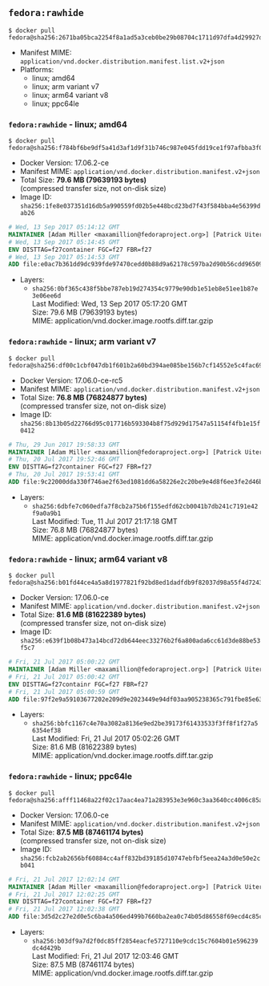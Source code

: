 ## `fedora:rawhide`

```console
$ docker pull fedora@sha256:2671ba05bca2254f8a1ad5a3ceb0be29b08704c1711d97dfa4d29927d9911dc6
```

-	Manifest MIME: `application/vnd.docker.distribution.manifest.list.v2+json`
-	Platforms:
	-	linux; amd64
	-	linux; arm variant v7
	-	linux; arm64 variant v8
	-	linux; ppc64le

### `fedora:rawhide` - linux; amd64

```console
$ docker pull fedora@sha256:f784bf6be9df5a41d3af1d9f31b746c987e045fdd19ce1f97afbba3f0be057ea
```

-	Docker Version: 17.06.2-ce
-	Manifest MIME: `application/vnd.docker.distribution.manifest.v2+json`
-	Total Size: **79.6 MB (79639193 bytes)**  
	(compressed transfer size, not on-disk size)
-	Image ID: `sha256:1fe8e037351d16db5a990559fd02b5e448bcd23bd7f43f584bba4e56399dab26`

```dockerfile
# Wed, 13 Sep 2017 05:14:12 GMT
MAINTAINER [Adam Miller <maxamillion@fedoraproject.org>] [Patrick Uiterwijk <patrick@puiterwijk.org>]
# Wed, 13 Sep 2017 05:14:45 GMT
ENV DISTTAG=f27container FGC=f27 FBR=f27
# Wed, 13 Sep 2017 05:14:53 GMT
ADD file:e0ac7b361dd9dc939fde97470cedd0b88d9a62178c597ba2d90b56cdd965093f in / 
```

-	Layers:
	-	`sha256:0bf365c438f5bbe787eb19d274354c9779e90db1e51eb8e51ee1b87e3e06ee6d`  
		Last Modified: Wed, 13 Sep 2017 05:17:20 GMT  
		Size: 79.6 MB (79639193 bytes)  
		MIME: application/vnd.docker.image.rootfs.diff.tar.gzip

### `fedora:rawhide` - linux; arm variant v7

```console
$ docker pull fedora@sha256:df00c1cbf047db1f601b2a60bd394ae085be156b7cf14552e5c4fac6910c98a6
```

-	Docker Version: 17.06.0-ce-rc5
-	Manifest MIME: `application/vnd.docker.distribution.manifest.v2+json`
-	Total Size: **76.8 MB (76824877 bytes)**  
	(compressed transfer size, not on-disk size)
-	Image ID: `sha256:8b13b05d22766d95c017716b593304b8f75d929d17547a51154f4fb1e15f0412`

```dockerfile
# Thu, 29 Jun 2017 19:58:33 GMT
MAINTAINER [Adam Miller <maxamillion@fedoraproject.org>] [Patrick Uiterwijk <patrick@puiterwijk.org>]
# Thu, 20 Jul 2017 19:52:46 GMT
ENV DISTTAG=f27container FGC=f27 FBR=f27
# Thu, 20 Jul 2017 19:53:41 GMT
ADD file:9c22000dda330f746ae2f63ed1081dd6a58226e2c20be9e4d8f6ee3fe2d46b3c in / 
```

-	Layers:
	-	`sha256:6dbfe7c060edfa7f8cb2a75b6f155edfd62cb0041b7db241c7191e42f9a0a9b1`  
		Last Modified: Tue, 11 Jul 2017 21:17:18 GMT  
		Size: 76.8 MB (76824877 bytes)  
		MIME: application/vnd.docker.image.rootfs.diff.tar.gzip

### `fedora:rawhide` - linux; arm64 variant v8

```console
$ docker pull fedora@sha256:b01fd44ce4a5a8d1977821f92bd8ed1dadfdb9f82037d98a55f4d72435aa2a9b
```

-	Docker Version: 17.06.0-ce
-	Manifest MIME: `application/vnd.docker.distribution.manifest.v2+json`
-	Total Size: **81.6 MB (81622389 bytes)**  
	(compressed transfer size, not on-disk size)
-	Image ID: `sha256:e639f1b08b473a14bcd72db644eec33276b2f6a800ada6cc61d3de88be53f5c7`

```dockerfile
# Fri, 21 Jul 2017 05:00:22 GMT
MAINTAINER [Adam Miller <maxamillion@fedoraproject.org>] [Patrick Uiterwijk <patrick@puiterwijk.org>]
# Fri, 21 Jul 2017 05:00:42 GMT
ENV DISTTAG=f27containr FGC=f27 FBR=f27
# Fri, 21 Jul 2017 05:00:59 GMT
ADD file:97f2e9a59103677202e209d9e2023449e94df03aa905238365c791fbe85e6386 in / 
```

-	Layers:
	-	`sha256:bbfc1167c4e70a3082a8136e9ed2be39173f61433533f3ff8f1f27a56354ef38`  
		Last Modified: Fri, 21 Jul 2017 05:02:26 GMT  
		Size: 81.6 MB (81622389 bytes)  
		MIME: application/vnd.docker.image.rootfs.diff.tar.gzip

### `fedora:rawhide` - linux; ppc64le

```console
$ docker pull fedora@sha256:afff11468a22f02c17aac4ea71a283953e3e960c3aa3640cc4006c85a4c8970c
```

-	Docker Version: 17.06.0-ce
-	Manifest MIME: `application/vnd.docker.distribution.manifest.v2+json`
-	Total Size: **87.5 MB (87461174 bytes)**  
	(compressed transfer size, not on-disk size)
-	Image ID: `sha256:fcb2ab2656bf60884cc4aff832bd39185d10747ebfbf5eea24a3d0e50e2cb041`

```dockerfile
# Fri, 21 Jul 2017 12:02:14 GMT
MAINTAINER [Adam Miller <maxamillion@fedoraproject.org>] [Patrick Uiterwijk <patrick@puiterwijk.org>]
# Fri, 21 Jul 2017 12:02:25 GMT
ENV DISTTAG=f27container FGC=f27 FBR=f27
# Fri, 21 Jul 2017 12:02:38 GMT
ADD file:3d5d2c27e2d0e5c6ba4a506ed499b7660ba2ea0c74b05d86558f69ecd4c85c75 in / 
```

-	Layers:
	-	`sha256:b03df9a7d2f0dc85ff2854eacfe5727110e9cdc15c7604b01e596239dc4d429b`  
		Last Modified: Fri, 21 Jul 2017 12:03:46 GMT  
		Size: 87.5 MB (87461174 bytes)  
		MIME: application/vnd.docker.image.rootfs.diff.tar.gzip
